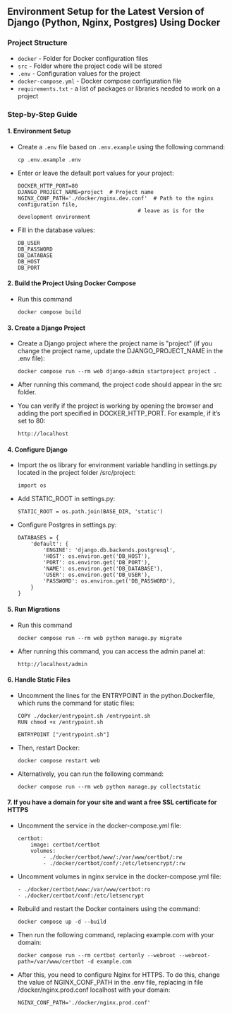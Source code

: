 
## Environment Setup for the Latest Version of Django (Python, Nginx, Postgres) Using Docker

### Project Structure

- `docker` - Folder for Docker configuration files
- `src` - Folder where the project code will be stored
- `.env` - Configuration values for the project
- `docker-compose.yml` - Docker compose configuration file
- `requirements.txt` - a list of packages or libraries needed to work on a project

### Step-by-Step Guide

#### 1. Environment Setup

- Create a `.env` file based on `.env.example` using the following command:

  ```
  cp .env.example .env
  ```
  
- Enter or leave the default port values for your project:

    ```
    DOCKER_HTTP_PORT=80
    DJANGO_PROJECT_NAME=project  # Project name
    NGINX_CONF_PATH='./docker/nginx.dev.conf'  # Path to the nginx configuration file,
                                          # leave as is for the development environment
    ```

- Fill in the database values:

    ```
    DB_USER
    DB_PASSWORD
    DB_DATABASE
    DB_HOST
    DB_PORT
    ```

#### 2. Build the Project Using Docker Compose

- Run this command
  
    ```
    docker compose build
    ```

#### 3. Create a Django Project

-  Create a Django project where the project name is "project" (if you change the project name, update the DJANGO_PROJECT_NAME in the .env file):

    ```
    docker compose run --rm web django-admin startproject project .
    ```

- After running this command, the project code should appear in the src folder.

- You can verify if the project is working by opening the browser and adding the port specified in DOCKER_HTTP_PORT. For example, if it’s set to 80:

  ```
  http://localhost
  ```

#### 4. Configure Django 

- Import the os library for environment variable handling in settings.py located in the project folder /src/project:

  ```
  import os
  ```

- Add STATIC_ROOT in settings.py:

  ```
  STATIC_ROOT = os.path.join(BASE_DIR, 'static')
  ```
  
- Configure Postgres in settings.py:

  ```
  DATABASES = {
      'default': {
          'ENGINE': 'django.db.backends.postgresql',
          'HOST': os.environ.get('DB_HOST'),
          'PORT': os.environ.get('DB_PORT'),
          'NAME': os.environ.get('DB_DATABASE'),
          'USER': os.environ.get('DB_USER'),
          'PASSWORD': os.environ.get('DB_PASSWORD'),
      }
  }
  ```

#### 5. Run Migrations

- Run this command
  
  ```
  docker compose run --rm web python manage.py migrate
  ```

- After running this command, you can access the admin panel at:

  ```
  http://localhost/admin
  ```

#### 6. Handle Static Files

- Uncomment the lines for the ENTRYPOINT in the python.Dockerfile, which runs the command for static files:

  ```
  COPY ./docker/entrypoint.sh /entrypoint.sh
  RUN chmod +x /entrypoint.sh

  ENTRYPOINT ["/entrypoint.sh"]
  ```

- Then, restart Docker:

  ```
  docker compose restart web
  ```
- Alternatively, you can run the following command:

  ```
  docker compose run --rm web python manage.py collectstatic
  ```

#### 7. If you have a domain for your site and want a free SSL certificate for HTTPS

- Uncomment the service in the docker-compose.yml file:

  ```
  certbot:
      image: certbot/certbot    
      volumes:
          - ./docker/certbot/www/:/var/www/certbot/:rw
          - ./docker/certbot/conf/:/etc/letsencrypt/:rw
  ```

- Uncomment volumes in nginx service in the docker-compose.yml file:

  ```
  - ./docker/certbot/www:/var/www/certbot:ro
  - ./docker/certbot/conf:/etc/letsencrypt
  ```
- Rebuild and restart the Docker containers using the command:

  ```
  docker compose up -d --build
  ```
- Then run the following command, replacing example.com with your domain:

  ```
  docker compose run --rm certbot certonly --webroot --webroot-path=/var/www/certbot -d example.com
  ```

- After this, you need to configure Nginx for HTTPS. To do this, change the value of NGINX_CONF_PATH in the .env file, replacing in file /docker/nginx.prod.conf localhost with your domain:

  ```
  NGINX_CONF_PATH='./docker/nginx.prod.conf'
  ```

